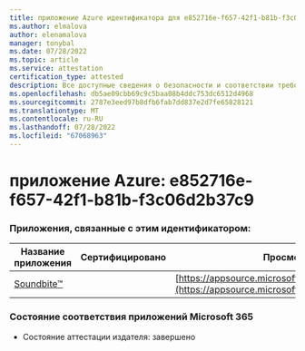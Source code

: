 ```yaml
---
title: приложение Azure идентификатора для e852716e-f657-42f1-b81b-f3c06d2b37c9
ms.author: elmalova
author: elenamalova
manager: tonybal
ms.date: 07/28/2022
ms.topic: article
ms.service: attestation
certification_type: attested
description: Все доступные сведения о безопасности и соответствии требованиям для e852716e-f657-42f1-b81b-f3c06d2b37c9.
ms.openlocfilehash: db5ae09cbb69c9c5baa08b4ddc753dc6512d4968
ms.sourcegitcommit: 2787e3eed97b8dfb6fab7dd837e2d7fe65828121
ms.translationtype: MT
ms.contentlocale: ru-RU
ms.lasthandoff: 07/28/2022
ms.locfileid: "67068963"
---
```

# <a name="azure-app-id-e852716e-f657-42f1-b81b-f3c06d2b37c9"></a>приложение Azure: e852716e-f657-42f1-b81b-f3c06d2b37c9


### <a name="apps-associated-with-this-id"></a>Приложения, связанные с этим идентификатором:
| **Название приложения** | **Сертифицировано** | **Просмотр в AppSource** |
|--------------|---------------|-----------------------|
| [Soundbite&#8482;](../forward/WA200004384.md) |  | [https://appsource.microsoft.com/product/office/WA200004384](https://appsource.microsoft.com/product/office/WA200004384) |

### <a name="microsoft-365-app-compliance-status"></a>Состояние соответствия приложений Microsoft 365
- Состояние аттестации издателя: завершено
